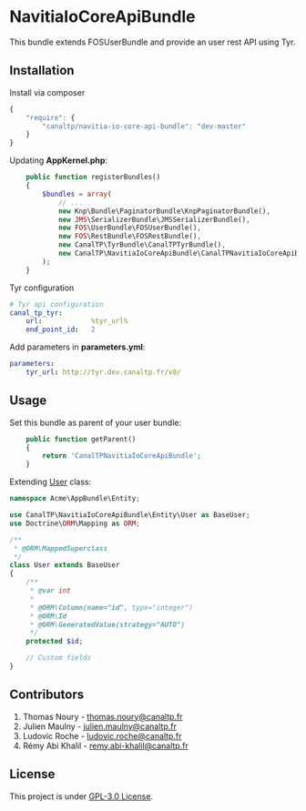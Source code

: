 NavitiaIoCoreApiBundle
======================

This bundle extends FOSUserBundle and provide an user rest API using Tyr.


## Installation

Install via composer

``` js
{
    "require": {
        "canaltp/navitia-io-core-api-bundle": "dev-master"
    }
}
```

Updating **AppKernel.php**:

``` php
    public function registerBundles()
    {
        $bundles = array(
            // ...
            new Knp\Bundle\PaginatorBundle\KnpPaginatorBundle(),
            new JMS\SerializerBundle\JMSSerializerBundle(),
            new FOS\UserBundle\FOSUserBundle(),
            new FOS\RestBundle\FOSRestBundle(),
            new CanalTP\TyrBundle\CanalTPTyrBundle(),
            new CanalTP\NavitiaIoCoreApiBundle\CanalTPNavitiaIoCoreApiBundle(),
        );
    }
```

Tyr configuration

``` yml
# Tyr api configuration
canal_tp_tyr:
    url:            %tyr_url%
    end_point_id:   2
```

Add parameters in **parameters.yml**:

``` yml
parameters:
    tyr_url: http://tyr.dev.canaltp.fr/v0/
```


## Usage

Set this bundle as parent of your user bundle:

``` php
    public function getParent()
    {
        return 'CanalTPNavitiaIoCoreApiBundle';
    }
```

Extending [User](Entity/User.php) class:

``` php
namespace Acme\AppBundle\Entity;

use CanalTP\NavitiaIoCoreApiBundle\Entity\User as BaseUser;
use Doctrine\ORM\Mapping as ORM;

/**
 * @ORM\MappedSuperclass
 */
class User extends BaseUser
{
    /**
     * @var int
     *
     * @ORM\Column(name="id", type="integer")
     * @ORM\Id
     * @ORM\GeneratedValue(strategy="AUTO")
     */
    protected $id;

    // Custom fields
}
```


## Contributors

1. Thomas Noury - thomas.noury@canaltp.fr
2. Julien Maulny - julien.maulny@canaltp.fr
3. Ludovic Roche - ludovic.roche@canaltp.fr
4. Rémy Abi Khalil - remy.abi-khalil@canaltp.fr


## License

This project is under [GPL-3.0 License](LICENSE).
